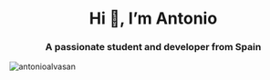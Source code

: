 <h1 align="center">Hi 👋, I’m Antonio</h1>
<h3 align = "center"> A passionate student and developer from Spain </h3>

<p style="width:100%"><img align="center" src="https://github-readme-stats.vercel.app/api/top-langs?username=antonioalvasan&show_icons=true&locale=en&layout=compact" alt="antonioalvasan"/></p>
